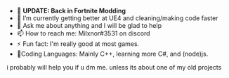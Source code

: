 - 🔭 <b>UPDATE: Back in Fortnite Modding</b>
- 🌱 I’m currently getting better at UE4 and cleaning/making code faster
- 💬 Ask me about anything and I will be glad to help
- 📫 How to reach me: Milxnor#3531 on discord
- ⚡ Fun fact: I'm really good at most games.
- 🎉Coding Languages: Mainly C++, learning more C#, and (node)js.

i probably will help you if u dm me. unless its about one of my old projects
<br><br>
